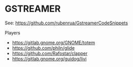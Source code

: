 GSTREAMER
=========

See: https://github.com/rubenrua/GstreamerCodeSnippets


Players

* https://gitlab.gnome.org/GNOME/totem
* https://github.com/philn/glide
* https://github.com/Rafostar/clapper
* https://gitlab.gnome.org/guidog/livi